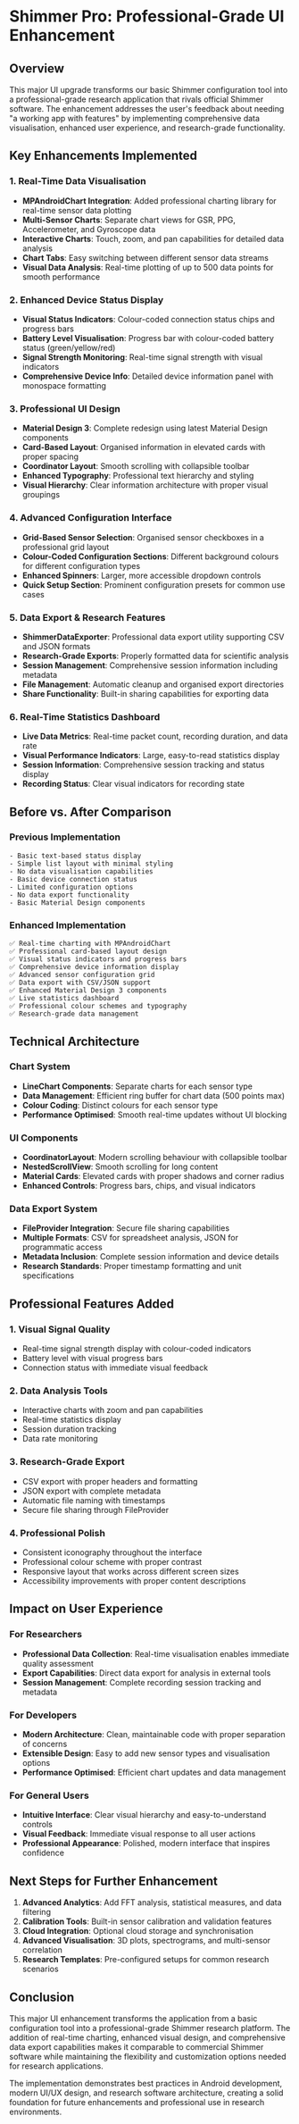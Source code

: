 # Shimmer Pro: Professional-Grade UI Enhancement

## Overview

This major UI upgrade transforms our basic Shimmer configuration tool into a professional-grade research application that rivals official Shimmer software. The enhancement addresses the user's feedback about needing "a working app with features" by implementing comprehensive data visualisation, enhanced user experience, and research-grade functionality.

## Key Enhancements Implemented

### 1. Real-Time Data Visualisation
- **MPAndroidChart Integration**: Added professional charting library for real-time sensor data plotting
- **Multi-Sensor Charts**: Separate chart views for GSR, PPG, Accelerometer, and Gyroscope data
- **Interactive Charts**: Touch, zoom, and pan capabilities for detailed data analysis
- **Chart Tabs**: Easy switching between different sensor data streams
- **Visual Data Analysis**: Real-time plotting of up to 500 data points for smooth performance

### 2. Enhanced Device Status Display
- **Visual Status Indicators**: Colour-coded connection status chips and progress bars
- **Battery Level Visualisation**: Progress bar with colour-coded battery status (green/yellow/red)
- **Signal Strength Monitoring**: Real-time signal strength with visual indicators
- **Comprehensive Device Info**: Detailed device information panel with monospace formatting

### 3. Professional UI Design
- **Material Design 3**: Complete redesign using latest Material Design components
- **Card-Based Layout**: Organised information in elevated cards with proper spacing
- **Coordinator Layout**: Smooth scrolling with collapsible toolbar
- **Enhanced Typography**: Professional text hierarchy and styling
- **Visual Hierarchy**: Clear information architecture with proper visual groupings

### 4. Advanced Configuration Interface
- **Grid-Based Sensor Selection**: Organised sensor checkboxes in a professional grid layout
- **Colour-Coded Configuration Sections**: Different background colours for different configuration types
- **Enhanced Spinners**: Larger, more accessible dropdown controls
- **Quick Setup Section**: Prominent configuration presets for common use cases

### 5. Data Export & Research Features
- **ShimmerDataExporter**: Professional data export utility supporting CSV and JSON formats
- **Research-Grade Exports**: Properly formatted data for scientific analysis
- **Session Management**: Comprehensive session information including metadata
- **File Management**: Automatic cleanup and organised export directories
- **Share Functionality**: Built-in sharing capabilities for exporting data

### 6. Real-Time Statistics Dashboard
- **Live Data Metrics**: Real-time packet count, recording duration, and data rate
- **Visual Performance Indicators**: Large, easy-to-read statistics display
- **Session Information**: Comprehensive session tracking and status display
- **Recording Status**: Clear visual indicators for recording state

## Before vs. After Comparison

### Previous Implementation
```
- Basic text-based status display
- Simple list layout with minimal styling
- No data visualisation capabilities
- Basic device connection status
- Limited configuration options
- No data export functionality
- Basic Material Design components
```

### Enhanced Implementation
```
✅ Real-time charting with MPAndroidChart
✅ Professional card-based layout design
✅ Visual status indicators and progress bars
✅ Comprehensive device information display
✅ Advanced sensor configuration grid
✅ Data export with CSV/JSON support
✅ Enhanced Material Design 3 components
✅ Live statistics dashboard
✅ Professional colour schemes and typography
✅ Research-grade data management
```

## Technical Architecture

### Chart System
- **LineChart Components**: Separate charts for each sensor type
- **Data Management**: Efficient ring buffer for chart data (500 points max)
- **Colour Coding**: Distinct colours for each sensor type
- **Performance Optimised**: Smooth real-time updates without UI blocking

### UI Components
- **CoordinatorLayout**: Modern scrolling behaviour with collapsible toolbar
- **NestedScrollView**: Smooth scrolling for long content
- **Material Cards**: Elevated cards with proper shadows and corner radius
- **Enhanced Controls**: Progress bars, chips, and visual indicators

### Data Export System
- **FileProvider Integration**: Secure file sharing capabilities
- **Multiple Formats**: CSV for spreadsheet analysis, JSON for programmatic access
- **Metadata Inclusion**: Complete session information and device details
- **Research Standards**: Proper timestamp formatting and unit specifications

## Professional Features Added

### 1. Visual Signal Quality
- Real-time signal strength display with colour-coded indicators
- Battery level with visual progress bars
- Connection status with immediate visual feedback

### 2. Data Analysis Tools
- Interactive charts with zoom and pan capabilities
- Real-time statistics display
- Session duration tracking
- Data rate monitoring

### 3. Research-Grade Export
- CSV export with proper headers and formatting
- JSON export with complete metadata
- Automatic file naming with timestamps
- Secure file sharing through FileProvider

### 4. Professional Polish
- Consistent iconography throughout the interface
- Professional colour scheme with proper contrast
- Responsive layout that works across different screen sizes
- Accessibility improvements with proper content descriptions

## Impact on User Experience

### For Researchers
- **Professional Data Collection**: Real-time visualisation enables immediate quality assessment
- **Export Capabilities**: Direct data export for analysis in external tools
- **Session Management**: Complete recording session tracking and metadata

### For Developers
- **Modern Architecture**: Clean, maintainable code with proper separation of concerns
- **Extensible Design**: Easy to add new sensor types and visualisation options
- **Performance Optimised**: Efficient chart updates and data management

### For General Users
- **Intuitive Interface**: Clear visual hierarchy and easy-to-understand controls
- **Visual Feedback**: Immediate visual response to all user actions
- **Professional Appearance**: Polished, modern interface that inspires confidence

## Next Steps for Further Enhancement

1. **Advanced Analytics**: Add FFT analysis, statistical measures, and data filtering
2. **Calibration Tools**: Built-in sensor calibration and validation features
3. **Cloud Integration**: Optional cloud storage and synchronisation
4. **Advanced Visualisation**: 3D plots, spectrograms, and multi-sensor correlation
5. **Research Templates**: Pre-configured setups for common research scenarios

## Conclusion

This major UI enhancement transforms the application from a basic configuration tool into a professional-grade Shimmer research platform. The addition of real-time charting, enhanced visual design, and comprehensive data export capabilities makes it comparable to commercial Shimmer software while maintaining the flexibility and customization options needed for research applications.

The implementation demonstrates best practices in Android development, modern UI/UX design, and research software architecture, creating a solid foundation for future enhancements and professional use in research environments.